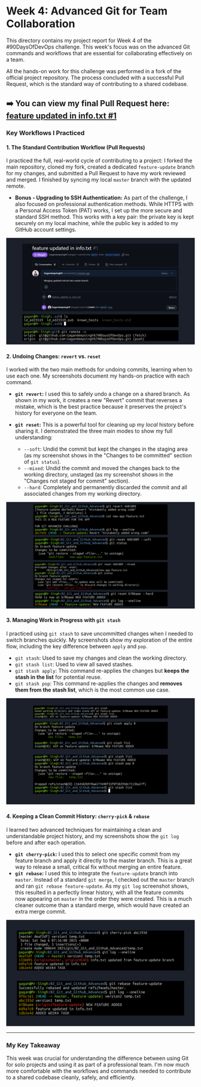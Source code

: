 # Week 4: Advanced Git for Team Collaboration

This directory contains my project report for Week 4 of the #90DaysOfDevOps challenge. This week's focus was on the advanced Git commands and workflows that are essential for collaborating effectively on a team.

All the hands-on work for this challenge was performed in a fork of the official project repository. The process concluded with a successful Pull Request, which is the standard way of contributing to a shared codebase.

**➡️ You can view my final Pull Request here:** [feature updated in info.txt #1](https://github.com/Gagandeepsingh9/90DaysOfDevOps/pull/1) 
---

### Key Workflows I Practiced

#### 1. The Standard Contribution Workflow (Pull Requests)
I practiced the full, real-world cycle of contributing to a project: I forked the main repository, cloned my fork, created a dedicated `feature-update` branch for my changes, and submitted a Pull Request to have my work reviewed and merged. I finished by syncing my local `master` branch with the updated remote.

*   **Bonus - Upgrading to SSH Authentication:** As part of the challenge, I also focused on professional authentication methods. While HTTPS with a Personal Access Token (PAT) works, I set up the more secure and standard SSH method. This works with a key pair: the private key is kept securely on my local machine, while the public key is added to my GitHub account settings.

![My Merged Pull Request](screenshots/pr-workflow-merged.png)

#### 2. Undoing Changes: `revert` vs. `reset`
I worked with the two main methods for undoing commits, learning when to use each one. My screenshots document my hands-on practice with each command.

*   **`git revert`:** I used this to safely undo a change on a shared branch. As shown in my work, it creates a new "Revert" commit that reverses a mistake, which is the best practice because it preserves the project's history for everyone on the team.

*   **`git reset`:** This is a powerful tool for cleaning up my *local* history before sharing it. I demonstrated the three main modes to show my full understanding:
    *   `--soft`: Undid the commit but kept the changes in the staging area (as my screenshot shows in the "Changes to be committed" section of `git status`).
    *   `--mixed`: Undid the commit and moved the changes back to the working directory, unstaged (as my screenshot shows in the "Changes not staged for commit" section).
    *   `--hard`: Completely and permanently discarded the commit and all associated changes from my working directory.

![Revert vs. Reset in Action](screenshots/revert-vs-reset.png)

#### 3. Managing Work in Progress with `git stash`
I practiced using `git stash` to save uncommitted changes when I needed to switch branches quickly. My screenshots show my exploration of the entire flow, including the key difference between `apply` and `pop`.

*   `git stash`: Used to save my changes and clean the working directory.
*   `git stash list`: Used to view all saved stashes.
*   `git stash apply`: This command re-applies the changes but **keeps the stash in the list** for potential reuse.
*   `git stash pop`: This command re-applies the changes and **removes them from the stash list**, which is the most common use case.

![Using Git Stash to Manage Unfinished Work](screenshots/stash-workflow.png)

#### 4. Keeping a Clean Commit History: `cherry-pick` & `rebase`
I learned two advanced techniques for maintaining a clean and understandable project history, and my screenshots show the `git log` before and after each operation.
*   **`git cherry-pick`:** I used this to select one specific commit from my feature branch and apply it directly to the master branch. This is a great way to release a small, critical fix without merging an entire feature.
*   **`git rebase`:** I used this to integrate the `feature-update` branch into `master`. Instead of a standard `git merge`, I checked out the `master` branch and ran `git rebase feature-update`. As my `git log` screenshot shows, this resulted in a perfectly linear history, with all the feature commits now appearing on `master` in the order they were created. This is a much cleaner outcome than a standard merge, which would have created an extra merge commit.

![Cherry-Picking and Rebasing Commits](screenshots/cherry-pick-rebase.png)

---
### My Key Takeaway
This week was crucial for understanding the difference between using Git for solo projects and using it as part of a professional team. I'm now much more comfortable with the workflows and commands needed to contribute to a shared codebase cleanly, safely, and efficiently.